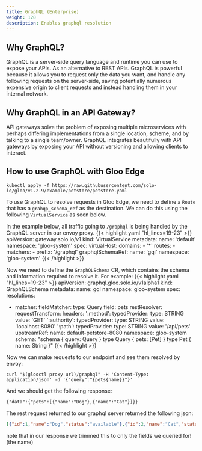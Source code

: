 ```yaml
---
title: GraphQL (Enterprise)
weight: 120
description: Enables graphql resolution
---
```


## Why GraphQL?
GraphQL is a server-side query language and runtime you can use to expose your APIs. As an alternative to REST APIs.
GraphQL is powerful because it allows you to request only the data you want, and handle any following requests on
the server-side, saving potentially numerous expensive origin to client requests and instead handling them in your
internal network.

## Why GraphQL in an API Gateway?
API gateways solve the problem of exposing multiple microservices with perhaps differing implementations from a single
location, scheme, and by talking to a single team/owner. GraphQL integrates beautifully with API gateways by exposing
your API without versioning and allowing clients to interact.

## How to use GraphQL with Gloo Edge

```shell
kubectl apply -f https://raw.githubusercontent.com/solo-io/gloo/v1.2.9/example/petstore/petstore.yaml
```

To use GraphQL to resolve requests in Gloo Edge, we need to define a `Route` that has a `grahqp_schema_ref` as the
destination. We can do this using the following `VirtualService` as seen below.

In the example below, all traffic going to `/graphql` is being handled by the GraphQL server in our envoy proxy.
{{< highlight yaml "hl_lines=19-23" >}}
apiVersion: gateway.solo.io/v1
kind: VirtualService
metadata:
  name: 'default'
  namespace: 'gloo-system'
spec:
  virtualHost:
    domains:
    - '*'
    routes:
    - matchers:
       - prefix: '/graphql'
      graphqlSchemaRef:
        name: 'gql'
        namespace: 'gloo-system'
{{< /highlight >}}

Now we need to define the `GraphQLSchema` CR, which contains the schema and information required to resolve it.
For example:
{{< highlight yaml "hl_lines=19-23" >}}
apiVersion: graphql.gloo.solo.io/v1alpha1
kind: GraphQLSchema
metadata:
  name: gql
  namespace: gloo-system
spec:
  resolutions:
  - matcher:
      fieldMatcher:
        type: Query
        field: pets
    restResolver:
      requestTransform:
        headers:
          ':method':
            typedProvider:
              type: STRING
              value: 'GET'
          ':authority':
            typedProvider:
              type: STRING
              value: 'localhost:8080'
          ':path':
            typedProvider:
              type: STRING
              value: '/api/pets'
      upstreamRef:
        name: default-petstore-8080
        namespace: gloo-system
  schema: "schema { query: Query } type Query { pets: [Pet] } type Pet { name: String }"
{{< /highlight >}}

Now we can make requests to our endpoint and see them resolved by envoy:
```shell
curl "$(glooctl proxy url)/graphql" -H 'Content-Type: application/json' -d '{"query":"{pets{name}}"}'
```

And we should get the following response:
```shell
{"data":{"pets":[{"name":"Dog"},{"name":"Cat"}]}}
```

The rest request returned to our graphql server returned the following json:
```json
[{"id":1,"name":"Dog","status":"available"},{"id":2,"name":"Cat","status":"pending"}]
```
note that in our response we trimmed this to only the fields we queried for! (the name) 